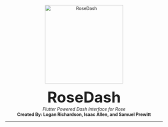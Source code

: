 <p align="center">
  <img src="https://student2.cs.appstate.edu/allenim/RoseDash/ROSE_logo.png" alt="RoseDash" height="250" />
</p>
<p align="center">
  <font size="8"><strong>RoseDash</strong></font><br/>
  <i>Flutter Powered Dash Interface for Rose</i><br/>
  <strong>Created By: Logan Richardson, Isaac Allen, and Samuel Prewitt</strong></br>
</p>

---
